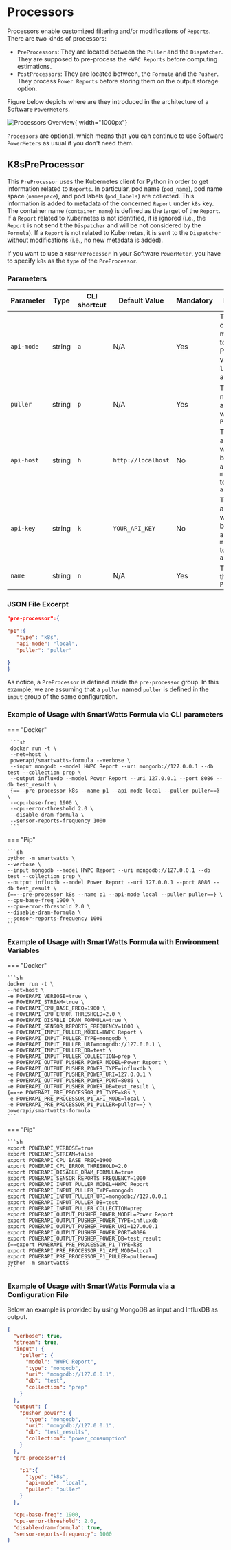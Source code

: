 # Processors

Processors enable customized filtering and/or modifications of `Reports`.
There are two kinds of processors:

- `PreProcessors`: They are located between the `Puller` and the `Dispatcher`. They are supposed to pre-process the `HWPC Reports` before computing estimations.
- `PostProcessors`: They are located between, the `Formula` and the `Pusher`. They process `Power Reports` before storing them on the output storage option.

Figure below depicts where are they introduced in the architecture of a Software `PowerMeters`.

![Processors Overview](../../assets/images/reference/processors/processors.jpg){ width="1000px"}


`Processors` are optional, which means that you can continue to use Software `PowerMeters` as usual if you don't need them.  

## K8sPreProcessor

This `PreProcessor` uses the Kubernetes client for Python in order to get information related to `Reports`.
In particular, pod name (`pod_name`), pod name space (`namespace`), and pod labels (`pod_labels`)  are collected.
This information is added to metadata of the concerned `Report` under `k8s` key.
The container name (`container_name`) is defined as the target of the `Report`.
If a `Report` related to Kubernetes is not identified, it is ignored (i.e., the `Report` is not send t the `Dispatcher` and will be not considered by the `Formula`).
If a `Report` is not related to Kubernetes, it is sent to the `Dispatcher` without modifications (i.e., no new metadata is added). 

If you want to use a `K8sPreProcessor` in your Software `PowerMeter`, you have to specify
`k8s` as the `type` of the `PreProcessor`.

### Parameters

| Parameter     | Type   | CLI shortcut  | Default Value | Mandatory                                        | Description |
| ------------- | -----  | ------------- | ------------- | ----------                                              | ------------------------------------    |
|`api-mode`| string | `a` | N/A | Yes | The configuration method used to run K8s. Possible values are `local`, `manual` and `cluster`|
|`puller`| string | `p` | N/A| Yes | The puller's name associated with the `PreProcessor`|
|`api-host`| string | `h` | `http://localhost` | No | The host associated with K8s. To be used with `api-mode` = `manual`  together with `api-key`|
|`api-key`| string | `k` | `YOUR_API_KEY` | No | The API Key associated with K8s. To be used with `api-mode` = `manual`  together with `api-host` |
|`name`| string | `n` | N/A | Yes | The name of the `PreProcessors`|


### JSON File Excerpt

```json
"pre-processor":{

"p1":{
   "type": "k8s",
   "api-mode": "local",
   "puller": "puller"

}
}
```

As notice, a `PreProcessor` is defined inside the `pre-processor` group. In this example, we are assuming that a `puller` named `puller` is defined in the `input` group of the same configuration.

### Example of Usage with SmartWatts Formula via CLI parameters

=== "Docker"

     ```sh
     docker run -t \
     --net=host \
     powerapi/smartwatts-formula --verbose \
     --input mongodb --model HWPC Report --uri mongodb://127.0.0.1 --db test --collection prep \
     --output influxdb --model Power Report --uri 127.0.0.1 --port 8086 --db test_result \
     {==--pre-processor k8s --name p1 --api-mode local --puller puller==} \
     --cpu-base-freq 1900 \
     --cpu-error-threshold 2.0 \
     --disable-dram-formula \
     --sensor-reports-frequency 1000
     ```

=== "Pip"

    ```sh
    python -m smartwatts \
    --verbose \
    --input mongodb --model HWPC Report --uri mongodb://127.0.0.1 --db test --collection prep \
    --output influxdb --model Power Report --uri 127.0.0.1 --port 8086 --db test_result \
    {==--pre-processor k8s --name p1 --api-mode local --puller puller==} \
    --cpu-base-freq 1900 \
    --cpu-error-threshold 2.0 \
    --disable-dram-formula \
    --sensor-reports-frequency 1000
    ```

### Example of Usage with SmartWatts Formula with Environment Variables

=== "Docker"

    ```sh
    docker run -t \
    --net=host \
    -e POWERAPI_VERBOSE=true \
    -e POWERAPI_STREAM=true \
    -e POWERAPI_CPU_BASE_FREQ=1900 \
    -e POWERAPI_CPU_ERROR_THRESHOLD=2.0 \
    -e POWERAPI_DISABLE_DRAM_FORMULA=true \
    -e POWERAPI_SENSOR_REPORTS_FREQUENCY=1000 \
    -e POWERAPI_INPUT_PULLER_MODEL=HWPC Report \
    -e POWERAPI_INPUT_PULLER_TYPE=mongodb \
    -e POWERAPI_INPUT_PULLER_URI=mongodb://127.0.0.1 \
    -e POWERAPI_INPUT_PULLER_DB=test \
    -e POWERAPI_INPUT_PULLER_COLLECTION=prep \
    -e POWERAPI_OUTPUT_PUSHER_POWER_MODEL=Power Report \
    -e POWERAPI_OUTPUT_PUSHER_POWER_TYPE=influxdb \
    -e POWERAPI_OUTPUT_PUSHER_POWER_URI=127.0.0.1 \
    -e POWERAPI_OUTPUT_PUSHER_POWER_PORT=8086 \
    -e POWERAPI_OUTPUT_PUSHER_POWER_DB=test_result \
    {==-e POWERAPI_PRE_PROCESSOR_P1_TYPE=k8s \
    -e POWERAPI_PRE_PROCESSOR_P1_API_MODE=local \
    -e POWERAPI_PRE_PROCESSOR_P1_PULLER=puller==} \
    powerapi/smartwatts-formula
    ```

=== "Pip"

    ```sh
    export POWERAPI_VERBOSE=true
    export POWERAPI_STREAM=false
    export POWERAPI_CPU_BASE_FREQ=1900
    export POWERAPI_CPU_ERROR_THRESHOLD=2.0
    export POWERAPI_DISABLE_DRAM_FORMULA=true
    export POWERAPI_SENSOR_REPORTS_FREQUENCY=1000
    export POWERAPI_INPUT_PULLER_MODEL=HWPC Report
    export POWERAPI_INPUT_PULLER_TYPE=mongodb
    export POWERAPI_INPUT_PULLER_URI=mongodb://127.0.0.1
    export POWERAPI_INPUT_PULLER_DB=test
    export POWERAPI_INPUT_PULLER_COLLECTION=prep
    export POWERAPI_OUTPUT_PUSHER_POWER_MODEL=Power Report
    export POWERAPI_OUTPUT_PUSHER_POWER_TYPE=influxdb
    export POWERAPI_OUTPUT_PUSHER_POWER_URI=127.0.0.1
    export POWERAPI_OUTPUT_PUSHER_POWER_PORT=8086
    export POWERAPI_OUTPUT_PUSHER_POWER_DB=test_result
    {==export POWERAPI_PRE_PROCESSOR_P1_TYPE=k8s
    export POWERAPI_PRE_PROCESSOR_P1_API_MODE=local
    export POWERAPI_PRE_PROCESSOR_P1_PULLER=puller==}
    python -m smartwatts
    ```


### Example of Usage with SmartWatts Formula via a Configuration File

Below an example is provided by using MongoDB as input and InfluxDB as output.

```json
{
  "verbose": true,
  "stream": true,
  "input": {
    "puller": {
      "model": "HWPC Report",
      "type": "mongodb",
      "uri": "mongodb://127.0.0.1",
      "db": "test",
      "collection": "prep"
    }
  },
  "output": {
    "pusher_power": {
      "type": "mongodb",
      "uri": "mongodb://127.0.0.1",
      "db": "test_results",
      "collection": "power_consumption"
    }
  },
  "pre-processor":{

    "p1":{
      "type": "k8s",
      "api-mode": "local",
      "puller": "puller"
    }
  },

  "cpu-base-freq": 1900,
  "cpu-error-threshold": 2.0,
  "disable-dram-formula": true,
  "sensor-reports-frequency": 1000
}
```
